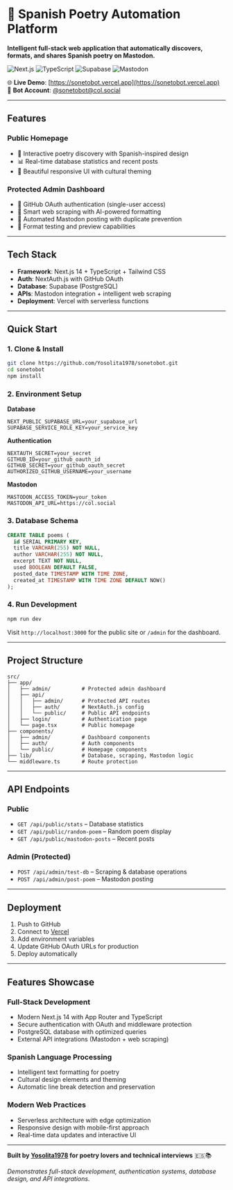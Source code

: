 # 🤖 Spanish Poetry Automation Platform

**Intelligent full-stack web application that automatically discovers, formats, and shares Spanish poetry on Mastodon.**

![Next.js](https://img.shields.io/badge/Next.js-000000?logo=nextdotjs) ![TypeScript](https://img.shields.io/badge/TypeScript-007ACC?logo=typescript) ![Supabase](https://img.shields.io/badge/Supabase-3FCF8E?logo=supabase) ![Mastodon](https://img.shields.io/badge/Mastodon-6364FF?logo=mastodon)

🌐 **Live Demo**: [https://sonetobot.vercel.app](https://sonetobot.vercel.app)  
🐘 **Bot Account**: [@sonetobot@col.social](https://col.social/@sonetobot)

---

## Features

### **Public Homepage**
- 📖 Interactive poetry discovery with Spanish-inspired design
- 📊 Real-time database statistics and recent posts
- 🎨 Beautiful responsive UI with cultural theming

### **Protected Admin Dashboard**
- 🔐 GitHub OAuth authentication (single-user access)
- 🤖 Smart web scraping with AI-powered formatting
- 🐘 Automated Mastodon posting with duplicate prevention
- 🧪 Format testing and preview capabilities

---

## Tech Stack

- **Framework**: Next.js 14 + TypeScript + Tailwind CSS
- **Auth**: NextAuth.js with GitHub OAuth
- **Database**: Supabase (PostgreSQL)
- **APIs**: Mastodon integration + intelligent web scraping
- **Deployment**: Vercel with serverless functions

---

## Quick Start

### 1. Clone & Install

```bash
git clone https://github.com/Yosolita1978/sonetobot.git
cd sonetobot
npm install
```

### 2. Environment Setup

**Database**

```
NEXT_PUBLIC_SUPABASE_URL=your_supabase_url
SUPABASE_SERVICE_ROLE_KEY=your_service_key
```

**Authentication**

```
NEXTAUTH_SECRET=your_secret
GITHUB_ID=your_github_oauth_id
GITHUB_SECRET=your_github_oauth_secret
AUTHORIZED_GITHUB_USERNAME=your_username
```

**Mastodon**

```
MASTODON_ACCESS_TOKEN=your_token
MASTODON_API_URL=https://col.social
```

### 3. Database Schema

```sql
CREATE TABLE poems (
  id SERIAL PRIMARY KEY,
  title VARCHAR(255) NOT NULL,
  author VARCHAR(255) NOT NULL,
  excerpt TEXT NOT NULL,
  used BOOLEAN DEFAULT FALSE,
  posted_date TIMESTAMP WITH TIME ZONE,
  created_at TIMESTAMP WITH TIME ZONE DEFAULT NOW()
);
```

### 4. Run Development

```bash
npm run dev
```

Visit `http://localhost:3000` for the public site or `/admin` for the dashboard.

---

## Project Structure

```
src/
├── app/
│   ├── admin/          # Protected admin dashboard
│   ├── api/
│   │   ├── admin/      # Protected API routes
│   │   ├── auth/       # NextAuth.js config
│   │   └── public/     # Public API endpoints
│   ├── login/          # Authentication page
│   └── page.tsx        # Public homepage
├── components/
│   ├── admin/          # Dashboard components
│   ├── auth/           # Auth components
│   └── public/         # Homepage components
├── lib/                # Database, scraping, Mastodon logic
└── middleware.ts       # Route protection
```

---

## API Endpoints

### **Public**
- `GET /api/public/stats` – Database statistics
- `GET /api/public/random-poem` – Random poem display
- `GET /api/public/mastodon-posts` – Recent posts

### **Admin (Protected)**
- `POST /api/admin/test-db` – Scraping & database operations
- `POST /api/admin/post-poem` – Mastodon posting

---

## Deployment

1. Push to GitHub
2. Connect to [Vercel](https://vercel.com)
3. Add environment variables
4. Update GitHub OAuth URLs for production
5. Deploy automatically

---

## Features Showcase

### **Full-Stack Development**
- Modern Next.js 14 with App Router and TypeScript
- Secure authentication with OAuth and middleware protection
- PostgreSQL database with optimized queries
- External API integrations (Mastodon + web scraping)

### **Spanish Language Processing**
- Intelligent text formatting for poetry
- Cultural design elements and theming
- Automatic line break detection and preservation

### **Modern Web Practices**
- Serverless architecture with edge optimization
- Responsive design with mobile-first approach
- Real-time data updates and interactive UI

---

**Built by [Yosolita1978](https://github.com/Yosolita1978) for poetry lovers and technical interviews** 🇪🇸📚

*Demonstrates full-stack development, authentication systems, database design, and API integrations.*